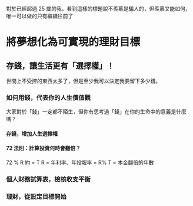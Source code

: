 對於已經超過 25 歲的我，看到這樣的標題說不羨慕是騙人的，但羨慕又能如何，唯一可以做的只有繼續往前了

# 將夢想化為可實現的理財目標

## 存錢，讓生活更有「選擇權」！
世間上不受控的東西太多了，但是至少我可以決定我要留下多少錢。

### 如何用錢，代表你的人生價值觀
大家對於「錢」一定都不陌生，但你有思考過「錢」在你的生命中的意義是什麼嗎？
#### 存錢，增加人生選擇權

#### 72 法則：計算投資何時會翻倍？

72 % R 約 = T
R = 年利率、年投報率 = R%
T = 本金翻倍的年數

### 個人財務試算表，檢核收支平衡

### 理財，從設定目標開始